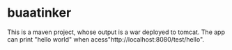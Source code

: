 # buaatinker
   This is a maven project, whose output is a war deployed to tomcat. 
   The app can print "hello world" when acess"http://localhost:8080/test/hello".

